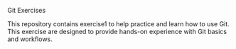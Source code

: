 Git Exercises

This repository contains exercise1 to help practice and learn how to use Git. This exercise are designed to provide hands-on experience with Git basics and workflows.